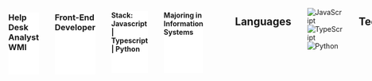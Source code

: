
<div style="display: flex; gap: 2rem;widht: 1200px">
<h3 style="background: #fff"> Help Desk Analyst WMI</h3>
<h3 style="background: #fff"> Front-End Developer </h3>
<h4 style="background: #fff"> Stack: Javascript | Typescript  | Python </h4>
<h4 style="background: #fff"> Majoring in Information Systems </h4>
<br/>

## Languages

![JavaScript](https://img.shields.io/badge/javascript-yellow.svg?style=for-the-badge&logo=javascript&logoColor=white)
![TypeScript](https://img.shields.io/badge/typescript-blue.svg?style=for-the-badge&logo=typescript&logoColor=white)
![Python](https://img.shields.io/badge/Python-black.svg?style=for-the-badge&logo=python&logoColor=yellow)
<br/>
<br/>
<br/>

## Technologies

#### 👨🏽‍💻 Design 

![Figma](https://img.shields.io/badge/figma-%23593d88.svg?style=for-the-badge&logo=figma&logoColor=white)
![CSS](https://img.shields.io/badge/css3-blue.svg?style=for-the-badge&logo=css3&logoColor=white)
![Bootstrap](https://img.shields.io/badge/bootstrap-purple.svg?style=for-the-badge&logo=bootstrap&logoColor=white)
![SASS](https://img.shields.io/badge/SASS-hotpink.svg?style=for-the-badge&logo=SASS&logoColor=white)
![Styled Componentes](https://img.shields.io/badge/StyledComponents-%23593d88.svg?style=for-the-badge&logo=StyledComponents&logoColor=white)

#### 👨🏽‍💻 Front-end

![React](https://img.shields.io/badge/react-blue.svg?style=for-the-badge&logo=react&logoColor=white)
![React Native](https://img.shields.io/badge/reactnative-blue.svg?style=for-the-badge&logo=react&logoColor=white)
![Wordpress](https://img.shields.io/badge/wodpress-gray.svg?style=for-the-badge&logo=wordpress&logoColor=white)
![Jquery](https://img.shields.io/badge/jquery-gray.svg?style=for-the-badge&logo=jquery&logoColor=white)
![Redux](https://img.shields.io/badge/redux-%23593d88.svg?style=for-the-badge&logo=redux&logoColor=white)
![Axios](https://img.shields.io/badge/axios-purple.svg?style=for-the-badge&logo=axios&logoColor=white)

#### 👨🏽‍💻 Databases

![SQL Server](https://img.shields.io/badge/MSSQL-red?logo=microsoft-sql-server&style=for-the-badge)
![MySQL](https://img.shields.io/badge/mysql-blue.svg?style=for-the-badge&logo=mysql&logoColor=white)
![SqLite](https://img.shields.io/badge/sqlite-blue.svg?style=for-the-badge&logo=sqlite&logoColor=white)

#### 👨🏽‍💻 Tests

![Robot](https://img.shields.io/badge/robotframework-turquoise.svg?style=for-the-badge&logo=robotframework&logoColor=light)
![Cypress](https://img.shields.io/badge/cypress-black.svg?style=for-the-badge&logo=cypress&logoColor=white)
![Postman](https://img.shields.io/badge/postman-orange.svg?style=for-the-badge&logo=postman&logoColor=white)
![Insomnia](https://img.shields.io/badge/insomnia-purple.svg?style=for-the-badge&logo=insomnia&logoColor=white)


#### 👨🏽‍💻 Control Version

![Git](https://img.shields.io/badge/git-red.svg?style=for-the-badge&logo=git&logoColor=white)
![GitHub](https://img.shields.io/badge/github-red.svg?style=for-the-badge&logo=github&logoColor=white)

<br/>

## 💻 Studying

![Angular](https://img.shields.io/badge/Angular-red.svg?style=for-the-badge&logo=Angular&logoColor=white)
![TypeScript](https://img.shields.io/badge/typescript-blue.svg?style=for-the-badge&logo=typescript&logoColor=white)
![Python](https://img.shields.io/badge/Python-black.svg?style=for-the-badge&logo=python&logoColor=yellow)
![PHP](https://img.shields.io/badge/php-purple.svg?style=for-the-badge&logo=php&logoColor=white)


<div align="center">
   <hr />
  <h3 class="text-align: center"> Contact </h3>
  <a href = "mailto:felipegabfd@gmail.com"><img src="https://img.shields.io/badge/-Gmail-%23333?style=for-the-badge&logo=gmail&logoColor=dark" target="_blank"></a>
  <a href="https://www.linkedin.com/in/felipe-gabriel-dev/" target="_blank"><img src="https://img.shields.io/badge/-LinkedIn-%230077B5?style=for-the-badge&logo=linkedin&logoColor=dark" target="_blank"></a>
  </div>

</div>

